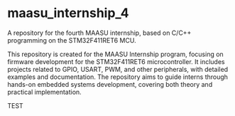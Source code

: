# maasu_internship_4
A repository for the fourth MAASU internship, based on C/C++ programming on the STM32F411RET6 MCU.

This repository is created for the MAASU Internship program, focusing on firmware development for the STM32F411RET6 microcontroller. It includes projects related to GPIO, USART, PWM, and other peripherals, with detailed examples and documentation. The repository aims to guide interns through hands-on embedded systems development, covering both theory and practical implementation.

TEST
